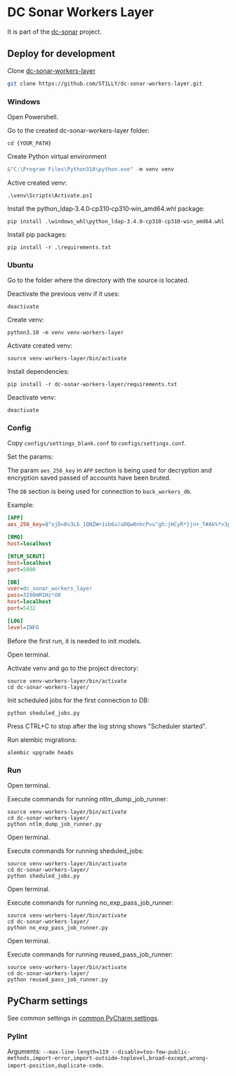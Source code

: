 # DC Sonar Workers Layer

It is part of the [dc-sonar](https://github.com/ST1LLY/dc-sonar) project.

## Deploy for development

Clone [dc-sonar-workers-layer](https://github.com/ST1LLY/dc-sonar-workers-layer)

```bash
git clone https://github.com/ST1LLY/dc-sonar-workers-layer.git
```

### Windows

Open Powershell.

Go to the created dc-sonar-workers-layer folder:

```
cd {YOUR_PATH}
```

Create Python virtual environment

```powershell
&"C:\Program Files\Python310\python.exe" -m venv venv
```

Active created venv:

```
.\venv\Scripts\Activate.ps1
```

Install the python_ldap‑3.4.0‑cp310‑cp310‑win_amd64.whl package:

```
pip install .\windows_whl\python_ldap-3.4.0-cp310-cp310-win_amd64.whl
```

Install pip packages:

```
pip install -r .\requirements.txt
```

### Ubuntu

Go to the folder where the directory with the source is located.

Deactivate the previous venv if it uses:

```shell
deactivate
```

Create venv:

```shell
python3.10 -m venv venv-workers-layer
```

Activate created venv:

```shell
source venv-workers-layer/bin/activate
```

Install dependencies:

```shell
pip install -r dc-sonar-workers-layer/requirements.txt
```

Deactivate venv:

```
deactivate
```

### Config

Copy `configs/settings_blank.conf` to `configs/settings.conf`.

Set the params:

The param `aes_256_key` in `APP` section is being used for decryption and encryption saved passed of accounts have been bruted.

The `DB` section is being used for connection to `back_workers_db`.

Example:

```ini
[APP]
aes_256_key=8^xjD=0v3Lk_1QNZW+1sb6u)oDQw0nhcPvu^gh:jHCyR*}jn+_T#Ak%*>3p_yvZe

[RMQ]
host=localhost

[NTLM_SCRUT]
host=localhost
port=5000

[DB]
user=dc_sonar_workers_layer
pass=3I98mM1Hz!O8
host=localhost
port=5432

[LOG]
level=INFO
```

Before the first run, it is needed to init models.

Open terminal.

Activate venv and go to the project directory:

```shell
source venv-workers-layer/bin/activate
cd dc-sonar-workers-layer/
```

Init scheduled jobs for the first connection to DB:

```shell
python sheduled_jobs.py
```

Press CTRL+C to stop after the log string shows  "Scheduler started".

Run alembic migrations:

```shell
alembic upgrade heads
```

### Run

Open terminal.

Execute commands for running ntlm_dump_job_runner:

```
source venv-workers-layer/bin/activate
cd dc-sonar-workers-layer/
python ntlm_dump_job_runner.py
```

Open terminal.

Execute commands for running sheduled_jobs:

```
source venv-workers-layer/bin/activate
cd dc-sonar-workers-layer/
python sheduled_jobs.py
```

Open terminal.

Execute commands for running no_exp_pass_job_runner:

```
source venv-workers-layer/bin/activate
cd dc-sonar-workers-layer/
python no_exp_pass_job_runner.py
```

Open terminal.

Execute commands for running reused_pass_job_runner:

```
source venv-workers-layer/bin/activate
cd dc-sonar-workers-layer/
python reused_pass_job_runner.py
```

## PyCharm settings

See common settings in [common PyCharm settings](https://github.com/ST1LLY/dc-sonar#pycharm-settings).

### Pylint

Arguments: `--max-line-length=119 --disable=too-few-public-methods,import-error,import-outside-toplevel,broad-except,wrong-import-position,duplicate-code`.

